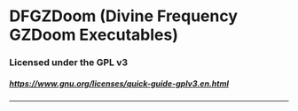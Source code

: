 # DFGZDoom (Divine Frequency GZDoom Executables)

### Licensed under the GPL v3
##### https://www.gnu.org/licenses/quick-guide-gplv3.en.html
---
